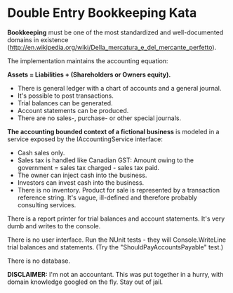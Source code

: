 Double Entry Bookkeeping Kata
=============================

__Bookkeeping__ must be one of the most standardized and well-documented domains in existence (http://en.wikipedia.org/wiki/Della_mercatura_e_del_mercante_perfetto).

The implementation maintains the accounting equation: 

__Assets = Liabilities + (Shareholders or Owners equity).__

* There is general ledger with a chart of accounts and a general journal.
* It's possible to post transactions.
* Trial balances can be generated.
* Account statements can be produced.
* There are no sales-, purchase- or other special journals. 

__The accounting bounded context of a fictional business__ is modeled in a service exposed by the IAccountingService interface:

* Cash sales only.
* Sales tax is handled like Canadian GST: Amount owing to the government = sales tax charged - sales tax paid.
* The owner can inject cash into the business.
* Investors can invest cash into the business.
* There is no inventory. Product for sale is represented by a transaction reference string. It's vague, ill-defined and therefore probably consulting services.

There is a report printer for trial balances and account statements. It's very dumb and writes to the console.

There is no user interface. Run the NUnit tests - they will Console.WriteLine trial balances and statements. (Try the "ShouldPayAccountsPayable" test.)

There is no database.

__DISCLAIMER:__ I'm not an accountant. This was put together in a hurry, with domain knowledge googled on the fly. Stay out of jail.
 

